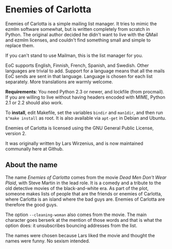 Enemies of Carlotta 
===================

Enemies of Carlotta is a simple mailing list manager. It tries to
mimic the ezmlm software somewhat, but is written completely from
scratch in Python. The original author decided he didn't want to
live with the QMail and ezmlm licenses, and couldn't find something
small and simple to replace them. 

If you can't stand to use Mailman, this is the list manager for you.

EoC supports English, Finnish, French, Spanish, and Swedish. Other
languages are trivial to add. Support for a language means that all
the mails EoC sends are sent in that language. Language is chosen
for each list separately. More translations are warmly welcome.


**Requirements**: You need Python 2.3 or newer, and lockfile (from procmail). If you are
willing to live without having headers encoded with MIME, Python 2.1 or
2.2 should also work.

To **install**, edit Makefile, set the variables `bindir` and `man1dir`,
and then run s`"make install` as root.  It is also available via
`apt-get` in Debian and Ubuntu.

Enemies of Carlotta is licensed using the GNU General Public License,
version 2.

It was originally written by Lars Wirzenius, and is now maintained
communally here at Github.

About the name
--------------

The name _Enemies of Carlotta_ comes from the movie _Dead Men Don't
Wear Plaid_, with Steve Martin in the lead role. It is a comedy and
a tribute to the old detective movies of the black-and-white era.
As part of the plot, someone makes lists of people that are the
friends or enemies of Carlotta, where Carlotta is an island where
the bad guys are. Enemies of Carlotta are therefore the good guys.

The option `--cleaning-woman` also comes from the movie. The main
character goes berserk at the mention of those words and that is
what the option does: it unsubscribes bouncing addresses from the
list.

The names were chosen because Lars liked the movie and thought the
names were funny. No sexism intended.

